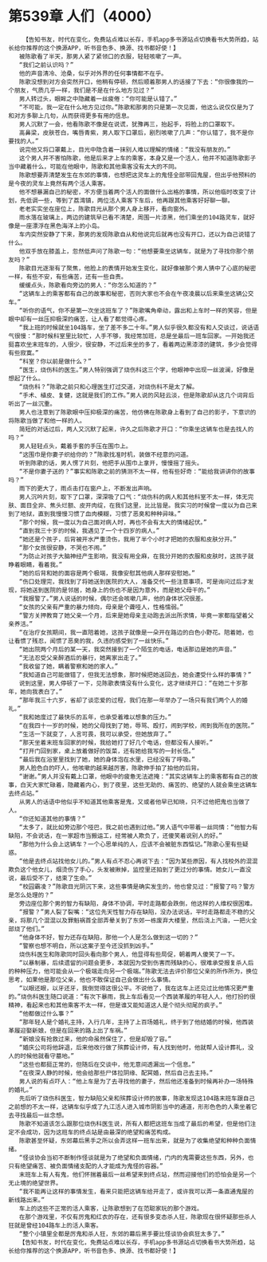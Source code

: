 # 第539章 人们（4000）
        【告知书友，时代在变化，免费站点难以长存，手机app多书源站点切换看书大势所趋，站长给你推荐的这个换源APP，听书音色多、换源、找书都好使！】
       被陈歌看了半天，那男人紧了紧领口的衣服，轻轻咳嗽了一声。
       “我们之前认识吗？”
       他的声音清冷、沧桑，似乎对外界的任何事情都不在乎。
       陈歌没想到对方会突然开口，他稍有停顿，然后顺着那男人的话接了下去：“你很像我的一个朋友，气质几乎一样，我们是不是在什么地方见过？”
       男人转过头，眼眸之中隐藏着一丝疲倦：“你可能是认错了。”
       “不可能，我一定在什么地方见过你。”陈歌和那男的只是第一次见面，他这么说仅仅是为了和对方多聊上几句，从而获得更多有用的信息。
       男人沉默了一会，他看陈歌不像是在说谎，犹豫再三，抬起手，将脸上的口罩取下。
       高鼻梁，皮肤苍白，嘴唇青紫，男人取下口罩后，剧烈咳嗽了几声：“你认错了，我不是你要找的人。”
       说完他又将口罩戴上，目光中隐含着一抹别人难以理解的情绪：“我没有朋友的。”
       这个男人并不害怕陈歌，他是后来才上车的乘客，本身又是一个活人，他并不知道陈歌影子当中藏着什么，可能在他眼中，陈歌和其他乘客没有太大的不同。
       陈歌想要弄清楚发生在东郊的事情，也想把这灵车上的鬼怪全部带回鬼屋，但出乎他预料的是今夜的灵车上竟然有两个活人乘客。
       他不想暴漏自己的秘密，不方便当着两个活人的面做什么出格的事情，所以他临时改变了计划，先低调一些，等到了荔湾镇，两位活人乘客下车后，他再跟其他乘客好好聊一聊。
       老老实实坐在座位上，陈歌目光从那个男人身上移开，看向窗外。
       雨水落在玻璃上，两边的建筑早已看不清楚，周围一片漆黑，他们乘坐的104路灵车，就好像是一座漂浮在黑色海洋上的小岛。
       车内突然安静了下来，那男的发现陈歌自从和他说完后就再也没有开口，还以为自己说错了什么。
       他双手放在膝盖上，忽然低声问了陈歌一句：“他想要乘坐这辆车，就是为了寻找你那个朋友吗？”
       陈歌目光逐渐有了聚焦，他脸上的表情开始发生变化，就好像被那个男人猜中了心底的秘密一样，有些不安，有些痛苦，还有一些自责。
       缓缓点头，陈歌看向旁边的男人：“你怎么知道的？”
       “这辆车上的乘客都有自己的故事和秘密，否则大家也不会在午夜凌晨以后来乘坐这辆公交车。”
       “听你的语气，你不是第一次坐这班车了？”陈歌嘴角牵动，露出和上车时一样的笑容，但是眼中却有一丝压抑极深的痛苦，让人看了都觉得心疼。
       “我上班的时候就坐104路车，坐了差不多二十年。”男人似乎很久都没有和人交谈过，说话语气很慢：“那时候科室里比较忙，人手不够，我经常加班，总是坐最后一班车回家。一开始我还挺喜欢坐末班车的，人很少，很安静，不过后来坐的多了，看着两边黑漆漆的建筑，多少会觉得有些寂寞。”
       “科室？你以前是做什么？”
       “医生，烧伤科的医生。”男人特别强调了烧伤科这三个字，他眼神中出现一丝波澜，好像是想起了什么。
       “烧伤科？”陈歌之前只和心理医生打过交道，对烧伤科不是太了解。
       “手术、植皮、复健，这就是我们的工作。”男人说的风轻云淡，但是陈歌却从这几个词背后听出了一丝沉重。
       男人也注意到了陈歌眼中压抑极深的痛苦，他仿佛在陈歌身上看到了自己的影子，下意识的将陈歌当做了和他一样的人。
       简短的对话过后，两人又沉默了起来，许久之后陈歌才开口：“你乘坐这辆车也是去找人的吗？”
       男人轻轻点头，戴着手套的手压在围巾上。
       “这围巾是你妻子织给你的？”陈歌找准时机，装做不经意的问道。
       听到陈歌的话，男人愣了片刻，他把手从围巾上拿开，慢慢摇了摇头。
       “不是你妻子送的？”事实和陈歌之前的猜测不太一样，他有些好奇：“能给我讲讲你的故事吗？”
       雨下的更大了，雨点击打在窗户上，不断发出声响。
       男人沉吟片刻，取下了口罩，深深吸了口气：“烧伤科的病人和其他科室不太一样，体无完肤、面目全非、焦头烂额、皮开肉绽，在我们这里，比比皆是。我实习的时候曾一度以为自己来到了地狱，直到我慢慢习惯了血肉模糊，习惯了恶臭和种种异味。”
       “那个时候，我一度以为自己面对病人时，再也不会有太大的情绪起伏。”
       “直到我三十岁的时候，我遇见了一个十四岁的病人。”
       “她还是个孩子，后背被开水严重烫伤，我用了半个小时才把她的衣服和皮肤分开。”
       “那个女孩很安静，不哭也不闹。”
       “为防止对孩子大脑神经产生影响，我没有用全麻，在我分开她的衣服和皮肤时，这孩子就睁着眼睛，看着我。”
       “她的后背和她的面容是两个极端，我像安慰其他病人那样安慰她。”
       “伤口处理完，我找到了将她送到医院的大人，准备交代一些注意事项，可是询问过后才发现，将她送到医院的是邻居，她身上的伤也不是因为意外，而是她父母干的。”
       “我报警了。”男人说话的时候，偶尔还会咳嗽几声，他的身体状况很差。
       “女孩的父亲有严重的暴力倾向，母亲是个聋哑人，性格懦弱。”
       “警方关押教育了她父亲一个月，后来是她母亲主动跑去派出所求情，毕竟一家都指望着父亲养活。”
       “在治疗女孩期间，我一直陪着她，这孩子就像是一朵开在路边的白色小野花。陪着她，也让看惯了残忍，闻惯了恶臭的我，久违的感受到了一丝快乐。”
       “她出院两个月后的某一天，我突然接到了一个陌生的电话，电话那边是她的声音。”
       “无法忍受父亲醉酒后的暴行，她离家出走了。”
       “我收留了她，瞒着警察和她的家人。”
       “我知道自己可能做错了，但我无法想象，那时候把她送回去，她会遭受什么样的事情？”
       说到这里，男人停顿了一下，见陈歌表情没有什么变化，这才继续开口：“在她二十岁那年，她向我表白了。”
       “那年我三十六岁，省却了谈恋爱的过程，我们在那一年举办了一场只有我们两个人的婚礼。”
       “我和她度过了最快乐的五年，也承受着难以想象的压力。”
       “在我四十一岁的时候，她的父母找到了她，辱骂、殴打，闹到学校，闹到我所在的医院。”
       “生活一下就变了，人言可畏，我可以承受，但她放弃了。”
       “那天坐着末班车回家的时候，我给她打了好几个电话，但都没有人接听。”
       “打开门回到家，桌上放着做好的饭菜，还有她给我写的一封长信。”
       “最后我在浴室里找到了她，她的身体泡在水里，已经没有了呼吸。”
       男人脸色白的吓人，他咳嗽的越来越厉害，陈歌伸手拍了拍他的后背。
       “谢谢。”男人并没有戴上口罩，他眼中的疲惫无法遮掩：“其实这辆车上的乘客都有自己的故事，白天大家忙碌着，隐藏着内心，到了夜里，这些无助的、痛苦的、绝望的人就会乘坐这辆车去终点站。”
       从男人的话语中他似乎不知道其他乘客是鬼，又或者他早已知晓，只不过他把鬼也当做了人。
       “你还知道其他的事情？”
       “太多了，就比如旁边那个哑巴，我之前也遇到过他。”男人语气中带着一丝同情：“他智力有缺陷，不会说话，在一家超市当搬运工，经常被人欺负了，还傻笑着说别人的好。”
       “那他为什么会上这辆车？一个心思单纯的人，应该不会被脏东西惦记。”陈歌心里有些疑惑。
       “他是去终点站找他女儿的。”男人有点不忍心再说下去：“因为某些原因，有人找校外的混混欺负这个他女儿，烟烫伤了手心，头发被揪掉，监控里还拍到了更过分的事情。她女儿一直没说，最后受不了，结束了生命。”
       “校园霸凌？”陈歌目光阴沉下来，这些事情是确实发生的，他也曾见过：“报警了吗？警方是怎么处理的？”
       旁边座位那个男的智力有缺陷，身体不协调，平时走路都会跌倒，他这样的人维权很困难。
       “报警？”男人裂了裂嘴：“这位先天性智力存在缺陷，没办法说话，平时走路都走不稳的父亲，将那几个混混以及罪魁祸首全部弄晕关到了东郊一栋废弃大楼里，然后浇上汽油，一把火全部烧了他们。”
       “他身体不好，智力还存在缺陷，那他一个人是怎么做到这一切的？”
       “警察也想不明白，所以这案子至今还没抓到凶手。”
       烧伤科医生和陈歌同时回头看向那个男人，他显得有些局促，朝着两人傻笑了一下。
       “以暴制暴，后续遗留的问题会更多，本就因为受到伤害而残缺的心，很难承受报复杀人后的种种压力，他可能会从一个极端走向另一个极端。”陈歌无法去评价那位父亲的所作所为，换位思考，如果他是那位父亲，他也不敢保证自己会做出什么事情。
       “以眼还眼，以牙还牙，我倒觉得这很公平。不说他了，我在这车上还见过比他情况更严重的。”烧伤科医生随口说道：“有次下暴雨，我上车后看见一个西装革履的年轻人人，他打扮的很精神，看起来也和其他乘客不太一样，但是谁又能知道这人是个彻头彻尾的疯子。”
       “他都做过什么事？”
       “那年轻人是个婚礼主持，入行几年，主持了上百场婚礼，终于到了他结婚的时候，他西装革履迎娶新娘，但是在回来的路上出了车祸。”
       “新娘没有抢救过来，他的命虽然保住了，但是却毁了容。”
       “婚庆公司将他辞退，后来他改行做了殡葬设计师，有人找到他时，他就帮人设计葬礼，没人的时候他就看守墓地。”
       “这些也都挺正常的，但随后在交谈中，他无意间透漏出一个信息。”
       “在夜深人静的时候，他会给那些尸体拉阴缘、配冥婚，然后自己去主持。”
       男人说的有点吓人：“他上车是为了去寻找他的妻子，然后他还准备到时候再补办一场特殊的婚礼。”
       先后听了烧伤科医生，智力缺陷父亲和殡葬设计师的故事，陈歌发现这104路末班车跟自己之前想的不太一样，这辆车似乎成了九江活人进入城市阴影当中的通道，形形色色的人乘坐着它去寻找最后一丝念想。
       陈歌不知道该怎么跟那位烧伤科医生说，所有人都把这班车当成了最后的希望，但是他们注定不会成功，因为这班车的终点站是由最深的绝望和痛苦构成。
       陈歌甚至怀疑，东郊幕后黑手之所以会弄这样一班车出来，就是为了收集绝望和种种负面情绪。
       “怪谈协会当初不断制作怪谈就是为了绝望和负面情绪，门内的鬼需要这些东西，另外，也只有绝望痛苦、被负面情绪支配的人才能成为鬼怪的容器。”
       末班车上有人有鬼，他们怀揣着最后一丝希望来到终点站，然而迎接他们的恐怕会是另一个无止境的绝望世界。
       “我不能再让这样的事情发生，看来只能把这辆车给开走了，或许我可以弄一条直通鬼屋的新线路出来。”
       车上的这些不正常的活人乘客，让陈歌想到了在范聪家玩的那个游戏。
       在那个游戏里，不仅有厉鬼和红衣的存在，还有很多变态杀人狂，陈歌现在很怀疑那些杀人狂就是曾经104路车上的活人乘客。
       “整个小镇里全都是厉鬼和杀人狂，东郊的幕后黑手要比怪谈协会疯狂太多了。”
       【告知书友，时代在变化，免费站点难以长存，手机app多书源站点切换看书大势所趋，站长给你推荐的这个换源APP，听书音色多、换源、找书都好使！】